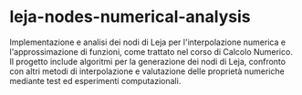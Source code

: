 # leja-nodes-numerical-analysis
Implementazione e analisi dei nodi di Leja per l'interpolazione numerica e l'approssimazione di funzioni, come trattato nel corso di Calcolo Numerico. Il progetto include algoritmi per la generazione dei nodi di Leja, confronto con altri metodi di interpolazione e valutazione delle proprietà numeriche mediante test ed esperimenti computazionali.
